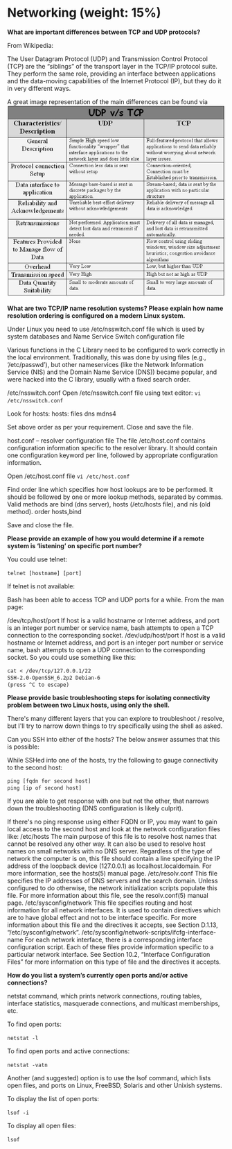 # **Networking (weight: 15%)**

**What are important differences between TCP and UDP protocols?**

From Wikipedia:

The User Datagram Protocol (UDP) and Transmission Control Protocol (TCP) are the “siblings” of the transport layer in the TCP/IP protocol suite. They perform the same role, providing an interface between applications and the data-moving capabilities of the Internet Protocol (IP), but they do it in very different ways.

A great image representation of the main differences can be found via ![udp vs tcp](https://github.com/brennx0r/puppet-questions/blob/master/networking/tcp-udp.jpg "udp vs tcp")


**What are two TCP/IP name resolution systems?  Please explain how name resolution ordering is configured on a modern Linux system.**

Under Linux you need to use /etc/nsswitch.conf file which is used by system databases and Name Service Switch configuration file

Various functions in the C Library need to be configured to work correctly in the local environment. Traditionally, this was done by using files (e.g., ‘/etc/passwd’), but other nameservices (like the Network Information Service (NIS) and the Domain Name Service (DNS)) became popular, and were hacked into the C library, usually with a fixed search order.


/etc/nsswitch.conf
Open /etc/nsswitch.conf file using text editor:
`vi /etc/nsswitch.conf`

Look for hosts:
hosts: files dns mdns4

Set above order as per your requirement. Close and save the file.

host.conf – resolver configuration file
The file /etc/host.conf contains configuration information specific to the resolver library. It should contain one configuration keyword per line, followed by appropriate configuration information.

Open /etc/host.conf file
`vi /etc/host.conf`

Find order line which specifies how host lookups are to be performed. It should be followed by one or more lookup methods, separated by commas. Valid methods are bind (dns server), hosts (/etc/hosts file), and nis (old method).
order hosts,bind

Save and close the file.

 
**Please provide an example of how you would determine if a remote system is ‘listening’ on specific port number?**

You could use telnet:

`telnet [hostname] [port]`

If telnet is not available:

Bash has been able to access TCP and UDP ports for a while. From the man page:

/dev/tcp/host/port
    If host is a valid hostname or Internet address, and port is an integer port number
    or service name, bash attempts to open a TCP connection to the corresponding socket.
/dev/udp/host/port
    If host is a valid hostname or Internet address, and port is an integer port number
    or service name, bash attempts to open a UDP connection to the corresponding socket.
So you could use something like this:

```
cat < /dev/tcp/127.0.0.1/22
SSH-2.0-OpenSSH_6.2p2 Debian-6
(press ^C to escape)
```


**Please provide basic troubleshooting steps for isolating connectivity problem between two Linux hosts, using only the shell.**

There's many different layers that you can explore to troubleshoot / resolve, but I'll try to narrow down things to try specifically using the shell as asked.

Can you SSH into either of the hosts?  The below answer assumes that this is possible:

While SSHed into one of the hosts, try the following to gauge connectivity to the second host:

```
ping [fqdn for second host]
ping [ip of second host]
```

If you are able to get response with one but not the other, that narrows down the troubleshooting (DNS configuration is likely culprit).

If there's no ping response using either FQDN or IP, you may want to gain local access to the second host and look at the network configuration files like:
 /etc/hosts
The main purpose of this file is to resolve host names that cannot be resolved any other way. It can also be used to resolve host names on small networks with no DNS server. Regardless of the type of network the computer is on, this file should contain a line specifying the IP address of the loopback device (127.0.0.1) as localhost.localdomain. For more information, see the hosts(5) manual page.
 /etc/resolv.conf
This file specifies the IP addresses of DNS servers and the search domain. Unless configured to do otherwise, the network initialization scripts populate this file. For more information about this file, see the resolv.conf(5) manual page.
 /etc/sysconfig/network
This file specifies routing and host information for all network interfaces. It is used to contain directives which are to have global effect and not to be interface specific. For more information about this file and the directives it accepts, see Section D.1.13, “/etc/sysconfig/network”.
 /etc/sysconfig/network-scripts/ifcfg-interface-name
For each network interface, there is a corresponding interface configuration script. Each of these files provide information specific to a particular network interface. See Section 10.2, “Interface Configuration Files” for more information on this type of file and the directives it accepts.




**How do you list a system’s currently open ports and/or active connections?**

netstat command, which prints network connections, routing tables, interface statistics, masquerade connections, and multicast memberships, etc. 

To find open ports:

`netstat -l`

To find open ports and active connections:

`netstat -vatn`


Another (and suggested) option is to use the lsof command, which lists open files, and ports on Linux, FreeBSD, Solaris and other Unixish systems.

To display the list of open ports:

`lsof -i`

To display all open files:

`lsof`

